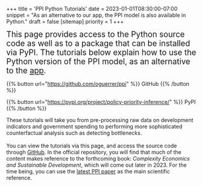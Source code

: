 +++
title = 'PPI Python Tutorials'
date = 2023-01-01T08:30:00-07:00
snippet = "As an alternative to our app, the PPI model is also available in Python."
draft = false
[sitemap]
  priority = 1
+++

<span style="font-weight: 400; font-size: 1.3rem; line-height: 1.5rem;">This page provides access to the Python source code as well as to a package that can be installed via PyPI. The tutorials below explain how to use the Python version of the PPI model, as an alternative to the <a href="/app">app</a>.</span>

{{% button url="https://github.com/oguerrer/ppi" %}}
GitHub
{{% /button %}}

{{% button url="https://pypi.org/project/policy-priority-inference/" %}}
PyPI
{{% /button %}}

These tutorials will take you from pre-processing raw data on development indicators and government spending to performing more sophisticated counterfactual analysis such as detecting bottlenecks.
<br><br>
You can view the tutorials via this page, and access the source code through <a href="https://github.com/oguerrer/ppi/tutorials">GitHub</a>. In the official repository, you will find that much of the content makes reference to the forthcoming book: <em>Complexity Economics and Sustainable Development</em>, which will come out later in 2023. For the time being, you can use the <a href="http://dx.doi.org/10.2139/ssrn.4101378">latest PPI paper</a> as the main scientific reference.

&nbsp;